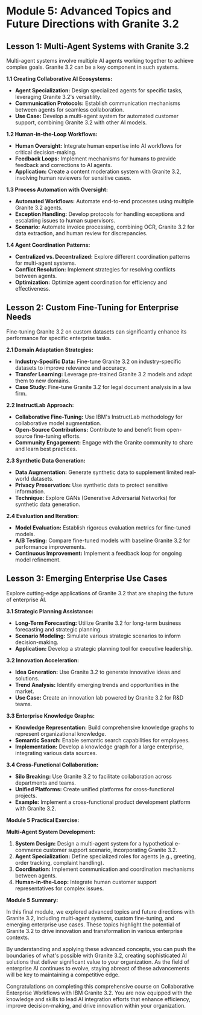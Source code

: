 # Module 5: Advanced Topics and Future Directions with Granite 3.2

## Lesson 1: Multi-Agent Systems with Granite 3.2

Multi-agent systems involve multiple AI agents working together to achieve complex goals. Granite 3.2 can be a key component in such systems.

**1.1 Creating Collaborative AI Ecosystems:**
- **Agent Specialization:** Design specialized agents for specific tasks, leveraging Granite 3.2's versatility.
- **Communication Protocols:** Establish communication mechanisms between agents for seamless collaboration.
- **Use Case:** Develop a multi-agent system for automated customer support, combining Granite 3.2 with other AI models.

**1.2 Human-in-the-Loop Workflows:**
- **Human Oversight:** Integrate human expertise into AI workflows for critical decision-making.
- **Feedback Loops:** Implement mechanisms for humans to provide feedback and corrections to AI agents.
- **Application:** Create a content moderation system with Granite 3.2, involving human reviewers for sensitive cases.

**1.3 Process Automation with Oversight:**
- **Automated Workflows:** Automate end-to-end processes using multiple Granite 3.2 agents.
- **Exception Handling:** Develop protocols for handling exceptions and escalating issues to human supervisors.
- **Scenario:** Automate invoice processing, combining OCR, Granite 3.2 for data extraction, and human review for discrepancies.

**1.4 Agent Coordination Patterns:**
- **Centralized vs. Decentralized:** Explore different coordination patterns for multi-agent systems.
- **Conflict Resolution:** Implement strategies for resolving conflicts between agents.
- **Optimization:** Optimize agent coordination for efficiency and effectiveness.

## Lesson 2: Custom Fine-Tuning for Enterprise Needs

Fine-tuning Granite 3.2 on custom datasets can significantly enhance its performance for specific enterprise tasks.

**2.1 Domain Adaptation Strategies:**
- **Industry-Specific Data:** Fine-tune Granite 3.2 on industry-specific datasets to improve relevance and accuracy.
- **Transfer Learning:** Leverage pre-trained Granite 3.2 models and adapt them to new domains.
- **Case Study:** Fine-tune Granite 3.2 for legal document analysis in a law firm.

**2.2 InstructLab Approach:**
- **Collaborative Fine-Tuning:** Use IBM's InstructLab methodology for collaborative model augmentation.
- **Open-Source Contributions:** Contribute to and benefit from open-source fine-tuning efforts.
- **Community Engagement:** Engage with the Granite community to share and learn best practices.

**2.3 Synthetic Data Generation:**
- **Data Augmentation:** Generate synthetic data to supplement limited real-world datasets.
- **Privacy Preservation:** Use synthetic data to protect sensitive information.
- **Technique:** Explore GANs (Generative Adversarial Networks) for synthetic data generation.

**2.4 Evaluation and Iteration:**
- **Model Evaluation:** Establish rigorous evaluation metrics for fine-tuned models.
- **A/B Testing:** Compare fine-tuned models with baseline Granite 3.2 for performance improvements.
- **Continuous Improvement:** Implement a feedback loop for ongoing model refinement.

## Lesson 3: Emerging Enterprise Use Cases

Explore cutting-edge applications of Granite 3.2 that are shaping the future of enterprise AI.

**3.1 Strategic Planning Assistance:**
- **Long-Term Forecasting:** Utilize Granite 3.2 for long-term business forecasting and strategic planning.
- **Scenario Modeling:** Simulate various strategic scenarios to inform decision-making.
- **Application:** Develop a strategic planning tool for executive leadership.

**3.2 Innovation Acceleration:**
- **Idea Generation:** Use Granite 3.2 to generate innovative ideas and solutions.
- **Trend Analysis:** Identify emerging trends and opportunities in the market.
- **Use Case:** Create an innovation lab powered by Granite 3.2 for R&D teams.

**3.3 Enterprise Knowledge Graphs:**
- **Knowledge Representation:** Build comprehensive knowledge graphs to represent organizational knowledge.
- **Semantic Search:** Enable semantic search capabilities for employees.
- **Implementation:** Develop a knowledge graph for a large enterprise, integrating various data sources.

**3.4 Cross-Functional Collaboration:**
- **Silo Breaking:** Use Granite 3.2 to facilitate collaboration across departments and teams.
- **Unified Platforms:** Create unified platforms for cross-functional projects.
- **Example:** Implement a cross-functional product development platform with Granite 3.2.

**Module 5 Practical Exercise:**

**Multi-Agent System Development:**
1. **System Design:** Design a multi-agent system for a hypothetical e-commerce customer support scenario, incorporating Granite 3.2.
2. **Agent Specialization:** Define specialized roles for agents (e.g., greeting, order tracking, complaint handling).
3. **Coordination:** Implement communication and coordination mechanisms between agents.
4. **Human-in-the-Loop:** Integrate human customer support representatives for complex issues.

**Module 5 Summary:**

In this final module, we explored advanced topics and future directions with Granite 3.2, including multi-agent systems, custom fine-tuning, and emerging enterprise use cases. These topics highlight the potential of Granite 3.2 to drive innovation and transformation in various enterprise contexts.

By understanding and applying these advanced concepts, you can push the boundaries of what's possible with Granite 3.2, creating sophisticated AI solutions that deliver significant value to your organization. As the field of enterprise AI continues to evolve, staying abreast of these advancements will be key to maintaining a competitive edge.

Congratulations on completing this comprehensive course on Collaborative Enterprise Workflows with IBM Granite 3.2. You are now equipped with the knowledge and skills to lead AI integration efforts that enhance efficiency, improve decision-making, and drive innovation within your organization.
